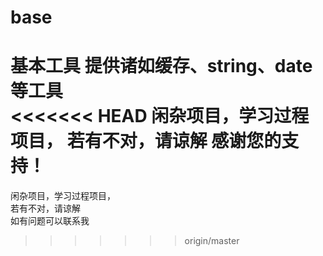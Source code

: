 # base
基本工具
提供诸如缓存、string、date等工具</br>
<<<<<<< HEAD
闲杂项目，学习过程项目，
若有不对，请谅解
感谢您的支持！
=======
闲杂项目，学习过程项目，</br>
若有不对，请谅解</br>
如有问题可以联系我
>>>>>>> origin/master
